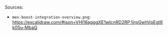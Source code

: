 Sources:

* `mev-boost-integration-overview.png`: https://excalidraw.com/#json=VHl16agggXE1wIcnRD2RP,1irpGwhVpEgt6k05u-MbaQ
